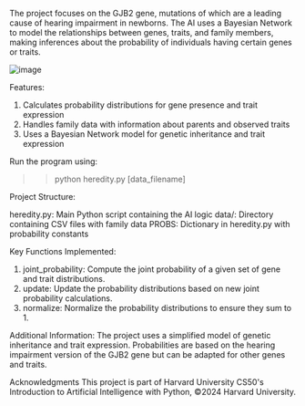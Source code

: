 The project focuses on the GJB2 gene, mutations of which are a leading cause of hearing impairment in newborns. The AI uses a Bayesian Network to model the relationships between genes, traits, and family members, making inferences about the probability of individuals having certain genes or traits.


![image](https://github.com/user-attachments/assets/7dbe7f99-c1b4-4483-9c2d-30943b980361)



Features:
1) Calculates probability distributions for gene presence and trait expression
2) Handles family data with information about parents and observed traits
3) Uses a Bayesian Network model for genetic inheritance and trait expression


Run the program using:
>> python heredity.py [data_filename]


Project Structure:

heredity.py: Main Python script containing the AI logic
data/: Directory containing CSV files with family data
PROBS: Dictionary in heredity.py with probability constants

Key Functions Implemented:
1) joint_probability: Compute the joint probability of a given set of gene and trait distributions.
2) update: Update the probability distributions based on new joint probability calculations.
3) normalize: Normalize the probability distributions to ensure they sum to 1.

Additional Information:
The project uses a simplified model of genetic inheritance and trait expression.
Probabilities are based on the hearing impairment version of the GJB2 gene but can be adapted for other genes and traits.

Acknowledgments
This project is part of Harvard University CS50's Introduction to Artificial Intelligence with Python, ©2024 Harvard University.

